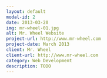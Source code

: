 ```yaml
---
layout: default
modal-id: 2
date: 2013-03-20
img: mr-wheel-01.jpg
alt: Mr. Wheel Website
project-url: http://www.mr-wheel.com
project-date: March 2013
client: Mr. Wheel
client-url: http://www.mr-wheel.com
category: Web Development
description: TODO
---
```

